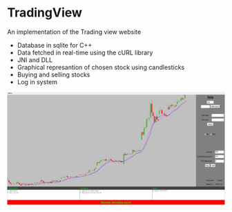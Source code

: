 # TradingView

An implementation of the Trading view website
- Database in sqlite for C++
- Data fetched in real-time using the cURL library
- JNI and DLL
- Graphical represantion of chosen stock using candlesticks
- Buying and selling stocks
- Log in system

![Preview](Preview.png)
